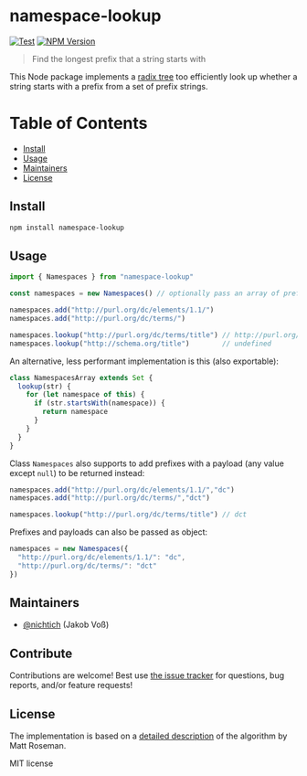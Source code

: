 # namespace-lookup

[![Test](https://github.com/gbv/namespace-lookup/actions/workflows/test.yml/badge.svg?branch=dev)](https://github.com/gbv/namespace-lookup/actions/workflows/test.yml)
[![NPM Version](http://img.shields.io/npm/v/namespace-lookup.svg?style=flat)](https://www.npmjs.org/package/namespace-lookup)

> Find the longest prefix that a string starts with

This Node package implements a [radix tree](https://en.wikipedia.org/wiki/Radix_tree) too efficiently look up whether a string starts with a prefix from a set of prefix strings.

# Table of Contents

- [Install](#install)
- [Usage](#usage)
- [Maintainers](#maintainers)
- [License](#license)

## Install 

```bash
npm install namespace-lookup
```

## Usage

~~~js
import { Namespaces } from "namespace-lookup"

const namespaces = new Namespaces() // optionally pass an array of prefixes

namespaces.add("http://purl.org/dc/elements/1.1/")
namespaces.add("http://purl.org/dc/terms/")

namespaces.lookup("http://purl.org/dc/terms/title") // http://purl.org/dc/terms/
namespaces.lookup("http://schema.org/title")        // undefined
~~~

An alternative, less performant implementation is this (also exportable):

~~~js
class NamespacesArray extends Set {
  lookup(str) {
    for (let namespace of this) {
      if (str.startsWith(namespace)) {
        return namespace
      }
    }
  }
}
~~~

Class `Namespaces` also supports to add prefixes with a payload (any value except `null`) to be returned instead:

~~~js
namespaces.add("http://purl.org/dc/elements/1.1/","dc")
namespaces.add("http://purl.org/dc/terms/","dct")

namespaces.lookup("http://purl.org/dc/terms/title") // dct
~~~

Prefixes and payloads can also be passed as object:

~~~js
namespaces = new Namespaces({
  "http://purl.org/dc/elements/1.1/": "dc",
  "http://purl.org/dc/terms/": "dct"
})
~~~

## Maintainers

- [@nichtich](https://github.com/nichtich) (Jakob Voß)

## Contribute

Contributions are welcome! Best use [the issue tracker](https://github.com/gbv/namespace-lookup/issues) for questions, bug reports, and/or feature requests!

## License

The implementation is based on a [detailed description](https://mroseman.com/blog/autocomplete-radix-tree/) of the algorithm by Matt Roseman.

MIT license

